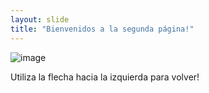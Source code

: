 ```yaml
---
layout: slide
title: "Bienvenidos a la segunda página!"
---
```

![image](https://user-images.githubusercontent.com/83726991/117354568-db6b6a80-ae87-11eb-87ce-c693172a7ebf.png)

Utiliza la flecha hacia la izquierda para volver!
